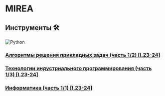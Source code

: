 # MIREA

## Инструменты 🛠
![Python](https://img.shields.io/badge/Python-3.8-blue?style=for-the-badge&logo=python)

### [Алгоритмы решения прикладных задач (часть 1/2) [I.23-24]](algorithms)
### [Технологии индустриального программирования (часть 1/3) [I.23-24]](industrial_programming)
### [Информатика (часть 1/1) [I.23-24]](informatics)
